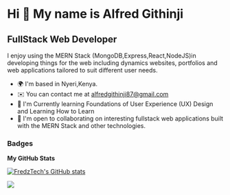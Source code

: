 Hi 👋 My name is Alfred Githinji
================================

FullStack Web Developer
------------------------

I enjoy using the MERN Stack (MongoDB,Express,React,NodeJS)in developing things for the web including dynamics websites, portfolios and web applications tailored to suit different user needs.

* 🌍  I'm based in Nyeri,Kenya.
* ✉️  You can contact me at [alfredgithinji87@gmail.com](mailto:alfredgithinji87@gmail.com)
* 🧠  I'm Currently learning Foundations of User Experience (UX) Design and Learning How to Learn
* 🤝  I'm open to collaborating on interesting fullstack web applications built with the MERN Stack and other technologies.

### Badges

<b>My GitHub Stats</b>

<a href="http://www.github.com/FredzTech"><img src="https://github-readme-stats.vercel.app/api?username=FredzTech&show_icons=true&hide=&count_private=true&title_color=0891b2&text_color=ffffff&icon_color=0891b2&bg_color=0f172a&hide_border=true&show_icons=true" alt="FredzTech's GitHub stats" /></a>

<a href="http://www.github.com/FredzTech"><img src="https://github-readme-streak-stats.herokuapp.com/?user=FredzTech&stroke=ffffff&background=0f172a&ring=0891b2&fire=0891b2&currStreakNum=ffffff&currStreakLabel=0891b2&sideNums=ffffff&sideLabels=ffffff&dates=ffffff&hide_border=true" /></a>

